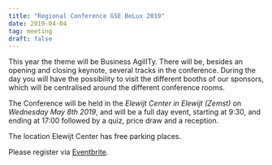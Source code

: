 ```yaml
---
title: "Regional Conference GSE BeLux 2019"
date: 2019-04-04
tag: meeting
draft: false
---
```


This year the theme will be Business AgilITy.
There will be, besides an opening and closing keynote, several tracks in the conference.
During the day you will have the possibility to visit the different booths of our sponsors,
which will be centralised around the different conference rooms.  

The Conference will be held in the _Elewijt Center in Elewijt (Zemst)_ on _Wednesday May 8th  2019_,
and will be a full day event, starting at 9:30, and ending at 17:00 followed by a quiz, price draw and a reception.  

The location Elewijt Center has free parking places.

Please register via [Eventbrite](https://www.eventbrite.be/e/gse-regional-conference-belux-8052019-tickets-56029586000).
